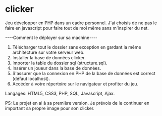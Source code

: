 # clicker
Jeu développer en PHP dans un cadre personnel.
J'ai choisis de ne pas le faire en javascript pour faire tout de moi même sans m'inspirer du net.

----Comment le déployer sur sa machine----

1) Télécharger tout le dossier sans exception en gardant la même architecture sur votre serveur web.
2) Installer la base de données clicker.
3) Importer la table du dossier sql (structure.sql).
4) Insérer un joueur dans la base de données.
5) S'assurer que la connexion en PHP de la base de données est correct (défaut localhost).
6) Accéder à votre répertoire sur le navigateur et profiter du jeu.

Langages: HTML5, CSS3, PHP, SQL, Javascript, Ajax.

PS: Le projet en ai à sa première version. Je prévois de le continuer en important sa propre image pour son clicker.
